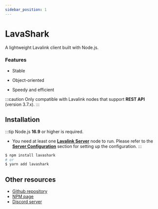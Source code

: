 ```yaml
---
sidebar_position: 1
---
```


# LavaShark

A lightweight Lavalink client built with Node.js.  

### Features
* Stable  

* Object-oriented  

* Speedy and efficient  

:::caution
Only compatible with Lavalink nodes that support **REST API** (version 3.7.x).
:::

## Installation

:::tip
Node.js **16.9** or higher is required.  
* You need at least one [**Lavalink Server**](https://github.com/lavalink-devs/Lavalink) node to run. Please refer to the [**Server Configuration**](./server-config.md) section for setting up the configuration.
:::

```bash
$ npm install lavashark
# or
$ yarn add lavashark
```


## Other resources
* [Github repository](https://github.com/hmes98318/LavaShark)
* [NPM page](https://www.npmjs.com/package/lavashark)
* [Discord server](https://discord.gg/7rQEx7SPGr)

